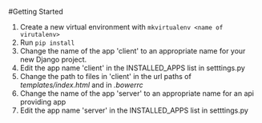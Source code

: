 #Getting Started

  1. Create a new virtual environment with `mkvirtualenv <name of virutalenv>`
  2. Run `pip install`
  3. Change the name of the app 'client' to an appropriate name for your new Django project.
  4. Edit the app name 'client' in the INSTALLED_APPS list in setttings.py
  4. Change the path to files in 'client' in the url paths of <i>templates/index.html</i> and in <i>.bowerrc</i>
  5. Change the name of the app 'server' to an appropriate name for an api providing app
  6. Edit the app name 'server' in the INSTALLED_APPS list in setttings.py

